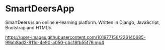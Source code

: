 # SmartDeersApp
SmartDeers is an online e-learning platform.
Written in Django, JavaScript, Bootstrap and HTML5.

https://user-images.githubusercontent.com/101977156/226140685-99ab8ad2-811d-4e90-a050-cbc18fb55f76.mp4
